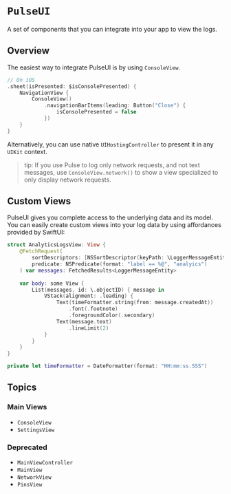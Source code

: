 # ``PulseUI``

A set of components that you can integrate into your app to view the logs.

## Overview

The easiest way to integrate PulseUI is by using ``ConsoleView``.

```swift
// On iOS
.sheet(isPresented: $isConsolePresented) {
    NavigationView {
        ConsoleView()
            .navigationBarItems(leading: Button("Close") {
                isConsolePresented = false
            })
    }
}
```

Alternatively, you can use native `UIHostingController` to present it in any `UIKit` context.

> tip: If you use Pulse to log only network requests, and not text messages, use `ConsoleView.network()` to show a view specialized to only display network requests. 

## Custom Views

PulseUI gives you complete access to the underlying data and its model. You can easily create custom views into your log data by using affordances provided by SwiftUI:

```swift
struct AnalyticsLogsView: View {
    @FetchRequest(
        sortDescriptors: [NSSortDescriptor(keyPath: \LoggerMessageEntity.createdAt, ascending: true)],
        predicate: NSPredicate(format: "label == %@", "analyics")
    ) var messages: FetchedResults<LoggerMessageEntity>
    
    var body: some View {
        List(messages, id: \.objectID) { message in
            VStack(alignment: .leading) {
                Text(timeFormatter.string(from: message.createdAt))
                    .font(.footnote)
                    .foregroundColor(.secondary)
                Text(message.text)
                    .lineLimit(2)
            }
        }
    }
}

private let timeFormatter = DateFormatter(format: "HH:mm:ss.SSS")
```

## Topics

### Main Views

- ``ConsoleView``
- ``SettingsView``

### Deprecated

- ``MainViewController``
- ``MainView``
- ``NetworkView``
- ``PinsView``
